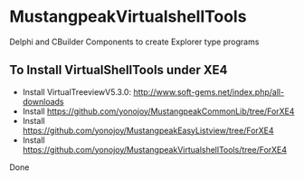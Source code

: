 # MustangpeakVirtualshellTools
Delphi and CBuilder Components to create Explorer type programs 

## To Install VirtualShellTools under XE4

* Install VirtualTreeviewV5.3.0: http://www.soft-gems.net/index.php/all-downloads
* Install https://github.com/yonojoy/MustangpeakCommonLib/tree/ForXE4
* Install https://github.com/yonojoy/MustangpeakEasyListview/tree/ForXE4
* Install https://github.com/yonojoy/MustangpeakVirtualshellTools/tree/ForXE4

Done
